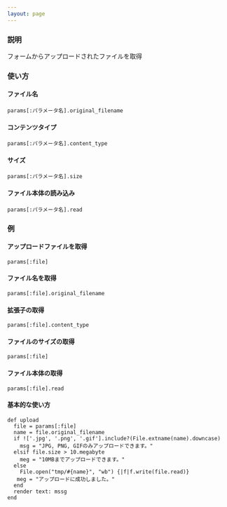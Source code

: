```yaml
---
layout: page
---
```

### 説明
フォームからアップロードされたファイルを取得

### 使い方
#### ファイル名
    params[:パラメータ名].original_filename

#### コンテンツタイプ
    params[:パラメータ名].content_type

#### サイズ
    params[:パラメータ名].size

#### ファイル本体の読み込み
    params[:パラメータ名].read

### 例
#### アップロードファイルを取得
    params[:file]

#### ファイル名を取得
    params[:file].original_filename

#### 拡張子の取得
    params[:file].content_type

#### ファイルのサイズの取得
    params[:file]

#### ファイル本体の取得
    params[:file].read

#### 基本的な使い方
    def upload
      file = params[:file]
      name = file.original_filename
      if !['.jpg', '.png', '.gif'].include?(File.extname(name).downcase)
        msg = "JPG, PNG, GIFのみアップロードできます。"
      elsif file.size > 10.megabyte
        meg = "10MBまでアップロードできます。"
      else
        File.open("tmp/#{name}", "wb") {|f|f.write(file.read)}
       meg = "アップロードに成功しました。"
      end
      render text: mssg
    end